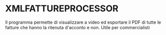 # XMLFATTUREPROCESSOR
Il programma permette di visualizzare a video ed esportare il PDF di tutte le fatture che hanno la ritenuta d'acconto e non. Utile per commercialisti
